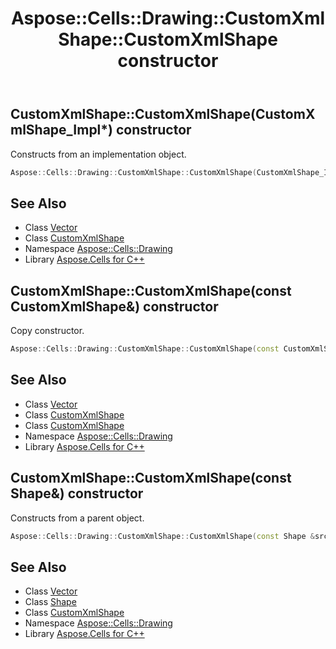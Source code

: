 ﻿---
title: Aspose::Cells::Drawing::CustomXmlShape::CustomXmlShape constructor
linktitle: CustomXmlShape
second_title: Aspose.Cells for C++ API Reference
description: 'Aspose::Cells::Drawing::CustomXmlShape::CustomXmlShape constructor. Constructs from an implementation object in C++.'
type: docs
weight: 100
url: /cpp/aspose.cells.drawing/customxmlshape/customxmlshape/
---
## CustomXmlShape::CustomXmlShape(CustomXmlShape_Impl*) constructor


Constructs from an implementation object.

```cpp
Aspose::Cells::Drawing::CustomXmlShape::CustomXmlShape(CustomXmlShape_Impl *impl)
```

## See Also

* Class [Vector](../../../aspose.cells/vector/)
* Class [CustomXmlShape](../)
* Namespace [Aspose::Cells::Drawing](../../)
* Library [Aspose.Cells for C++](../../../)
## CustomXmlShape::CustomXmlShape(const CustomXmlShape\&) constructor


Copy constructor.

```cpp
Aspose::Cells::Drawing::CustomXmlShape::CustomXmlShape(const CustomXmlShape &src)
```

## See Also

* Class [Vector](../../../aspose.cells/vector/)
* Class [CustomXmlShape](../)
* Class [CustomXmlShape](../)
* Namespace [Aspose::Cells::Drawing](../../)
* Library [Aspose.Cells for C++](../../../)
## CustomXmlShape::CustomXmlShape(const Shape\&) constructor


Constructs from a parent object.

```cpp
Aspose::Cells::Drawing::CustomXmlShape::CustomXmlShape(const Shape &src)
```

## See Also

* Class [Vector](../../../aspose.cells/vector/)
* Class [Shape](../../shape/)
* Class [CustomXmlShape](../)
* Namespace [Aspose::Cells::Drawing](../../)
* Library [Aspose.Cells for C++](../../../)
